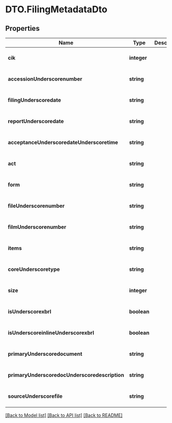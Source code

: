 # DTO.FilingMetadataDto

## Properties
Name | Type | Description | Notes
------------ | ------------- | ------------- | -------------
**cik** | **integer** |  | [optional] [default to null]
**accessionUnderscorenumber** | **string** |  | [optional] [default to null]
**filingUnderscoredate** | **string** |  | [optional] [default to null]
**reportUnderscoredate** | **string** |  | [optional] [default to null]
**acceptanceUnderscoredateUnderscoretime** | **string** |  | [optional] [default to null]
**act** | **string** |  | [optional] [default to null]
**form** | **string** |  | [optional] [default to null]
**fileUnderscorenumber** | **string** |  | [optional] [default to null]
**filmUnderscorenumber** | **string** |  | [optional] [default to null]
**items** | **string** |  | [optional] [default to null]
**coreUnderscoretype** | **string** |  | [optional] [default to null]
**size** | **integer** |  | [optional] [default to null]
**isUnderscorexbrl** | **boolean** |  | [optional] [default to null]
**isUnderscoreinlineUnderscorexbrl** | **boolean** |  | [optional] [default to null]
**primaryUnderscoredocument** | **string** |  | [optional] [default to null]
**primaryUnderscoredocUnderscoredescription** | **string** |  | [optional] [default to null]
**sourceUnderscorefile** | **string** |  | [optional] [default to null]

[[Back to Model list]](../README.md#documentation-for-models) [[Back to API list]](../README.md#documentation-for-api-endpoints) [[Back to README]](../README.md)


